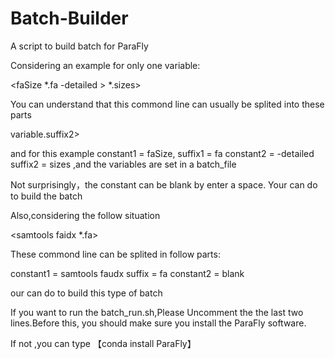 # Batch-Builder
A  script to build batch for ParaFly

Considering an example for only one variable:

<faSize *.fa -detailed > *.sizes>

You can understand that this commond line can usually be splited into these parts

<constant1 variable.suffix1 constant2 > variable.suffix2>

and for this example constant1 = faSize, suffix1 = fa constant2 = -detailed suffix2 = sizes ,and the variables are set in a batch_file

Not surprisingly，the constant can be blank by enter a space. Your can do <sh batch_standard.sh> to build the batch

Also,considering the follow situation

<samtools faidx *.fa>

These commond line can be splited in follow parts:

<constant1 variable.suffix constant2>

constant1 = samtools faudx suffix =  fa constant2 = blank

our can do <sh batch_noneout.sh> to build this type of batch

If you want to run the batch_run.sh,Please Uncomment the the last two lines.Before this, you should make sure you install the ParaFly software.
  
  
If not ,you can type 【conda install ParaFly】

